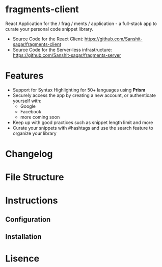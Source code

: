 
# fragments-client
React Application for the / frag / ments / application - a full-stack app to curate your personal code snippet library. 

- Source Code for the React Client: https://github.com/Sanshit-sagar/fragments-client
- Source Code for the Server-less infrastructure: https://github.com/Sanshit-sagar/fragments-server 

# Features 
* Support for Syntax Highlighting for 50+ languages using __Prism__ 
* Securely access the app by creating a new account, or authenticate yourself with: 
  * Google 
  * Facebook
  * more coming soon
* Keep up with good practices such as snippet length limit and more
* Curate your snippets with \#hashtags and use the search feature to organize your library

# Changelog 

# File Structure 

# Instructions 

## Configuration 

## Installation 


# Lisence 

